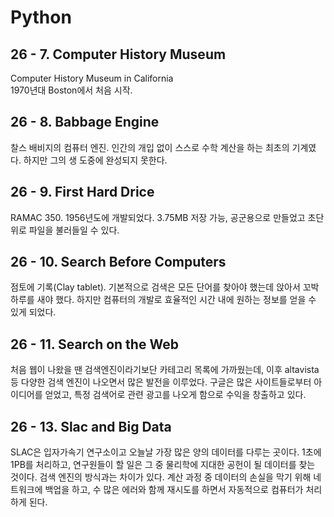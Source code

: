 # Python

## 26 - 7. Computer History Museum

Computer History Museum in California  
1970년대 Boston에서 처음 시작.

## 26 - 8. Babbage Engine

찰스 배비지의 컴퓨터 엔진. 인간의 개입 없이 스스로 수학 계산을 하는 최초의 기계였다. 하지만 그의 생 도중에 완성되지 못한다.

## 26 - 9. First Hard Drice

RAMAC 350. 1956년도에 개발되었다. 3.75MB 저장 가능, 공군용으로 만들었고 초단위로 파일을 불러들일 수 있다.

## 26 - 10. Search Before Computers

점토에 기록(Clay tablet). 기본적으로 검색은 모든 단어를 찾아야 했는데 앉아서 꼬박 하루를 새야 했다. 하지만 컴퓨터의 개발로 효율적인 시간 내에 원하는 정보를 얻을 수 있게 되었다.

## 26 - 11. Search on the Web

처음 웹이 나왔을 땐 검색엔진이라기보단 카테고리 목록에 가까웠는데, 이후 altavista 등 다양한 검색 엔진이 나오면서 많은 발전을 이루었다. 구글은 많은 사이트들로부터 아이디어를 얻었고, 특정 검색어로 관련 광고를 나오게 함으로 수익을 창출하고 있다.

## 26 - 13. Slac and Big Data

SLAC은 입자가속기 연구소이고 오늘날 가장 많은 양의 데이터를 다루는 곳이다. 1초에 1PB를 처리하고, 연구원들이 할 일은 그 중 물리학에 지대한 공헌이 될 데이터를 찾는 것이다. 검색 엔진의 방식과는 차이가 있다. 계산 과정 중 데이터의 손실을 막기 위해 네트워크에 백업을 하고, 수 많은 에러와 함께 재시도를 하면서 자동적으로 컴퓨터가 처리하게 된다.